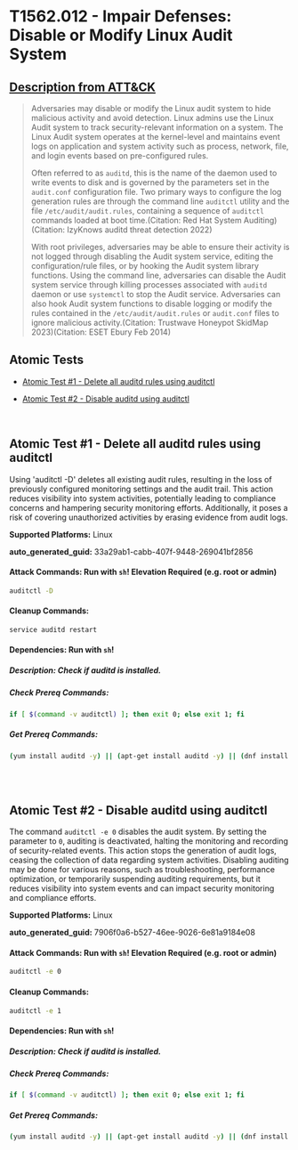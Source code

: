 # T1562.012 - Impair Defenses: Disable or Modify Linux Audit System
## [Description from ATT&CK](https://attack.mitre.org/techniques/T1562/012)
<blockquote>

Adversaries may disable or modify the Linux audit system to hide malicious activity and avoid detection. Linux admins use the Linux Audit system to track security-relevant information on a system. The Linux Audit system operates at the kernel-level and maintains event logs on application and system activity such as process, network, file, and login events based on pre-configured rules.

Often referred to as `auditd`, this is the name of the daemon used to write events to disk and is governed by the parameters set in the `audit.conf` configuration file. Two primary ways to configure the log generation rules are through the command line `auditctl` utility and the file `/etc/audit/audit.rules`,  containing a sequence of `auditctl` commands loaded at boot time.(Citation: Red Hat System Auditing)(Citation: IzyKnows auditd threat detection 2022)

With root privileges, adversaries may be able to ensure their activity is not logged through disabling the Audit system service, editing the configuration/rule files, or by hooking the Audit system library functions. Using the command line, adversaries can disable the Audit system service through killing processes associated with `auditd` daemon or use `systemctl` to stop the Audit service. Adversaries can also hook Audit system functions to disable logging or modify the rules contained in the `/etc/audit/audit.rules` or `audit.conf` files to ignore malicious activity.(Citation: Trustwave Honeypot SkidMap 2023)(Citation: ESET Ebury Feb 2014)

</blockquote>

## Atomic Tests

- [Atomic Test #1 - Delete all auditd rules using auditctl](#atomic-test-1---delete-all-auditd-rules-using-auditctl)

- [Atomic Test #2 - Disable auditd using auditctl](#atomic-test-2---disable-auditd-using-auditctl)


<br/>

## Atomic Test #1 - Delete all auditd rules using auditctl
Using 'auditctl -D' deletes all existing audit rules, resulting in the loss of previously configured monitoring settings and the audit trail. This action reduces visibility into system activities, potentially leading to compliance concerns and hampering security monitoring efforts. Additionally, it poses a risk of covering unauthorized activities by erasing evidence from audit logs.

**Supported Platforms:** Linux


**auto_generated_guid:** 33a29ab1-cabb-407f-9448-269041bf2856






#### Attack Commands: Run with `sh`!  Elevation Required (e.g. root or admin) 


```sh
auditctl -D
```

#### Cleanup Commands:
```sh
service auditd restart
```



#### Dependencies:  Run with `sh`!
##### Description: Check if auditd is installed.
##### Check Prereq Commands:
```sh
if [ $(command -v auditctl) ]; then exit 0; else exit 1; fi
```
##### Get Prereq Commands:
```sh
(yum install auditd -y) || (apt-get install auditd -y) || (dnf install auditd -y)
```




<br/>
<br/>

## Atomic Test #2 - Disable auditd using auditctl
The command `auditctl -e 0` disables the audit system. By setting the parameter to `0`, auditing is deactivated, halting the monitoring and recording of security-related events. This action stops the generation of audit logs, ceasing the collection of data regarding system activities. Disabling auditing may be done for various reasons, such as troubleshooting, performance optimization, or temporarily suspending auditing requirements, but it reduces visibility into system events and can impact security monitoring and compliance efforts.

**Supported Platforms:** Linux


**auto_generated_guid:** 7906f0a6-b527-46ee-9026-6e81a9184e08






#### Attack Commands: Run with `sh`!  Elevation Required (e.g. root or admin) 


```sh
auditctl -e 0
```

#### Cleanup Commands:
```sh
auditctl -e 1
```



#### Dependencies:  Run with `sh`!
##### Description: Check if auditd is installed.
##### Check Prereq Commands:
```sh
if [ $(command -v auditctl) ]; then exit 0; else exit 1; fi
```
##### Get Prereq Commands:
```sh
(yum install auditd -y) || (apt-get install auditd -y) || (dnf install auditd -y)
```




<br/>
